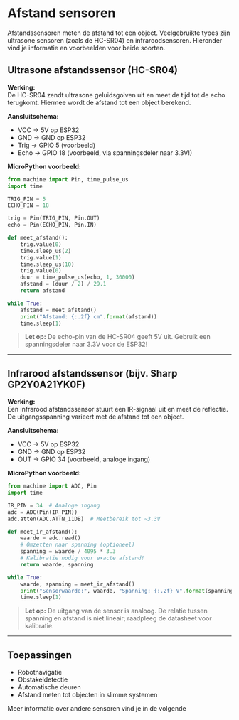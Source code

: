 # Afstand sensoren

Afstandssensoren meten de afstand tot een object. Veelgebruikte types zijn ultrasone sensoren (zoals de HC-SR04) en infraroodsensoren. Hieronder vind je informatie en voorbeelden voor beide soorten.

## Ultrasone afstandssensor (HC-SR04)

**Werking:**  
De HC-SR04 zendt ultrasone geluidsgolven uit en meet de tijd tot de echo terugkomt. Hiermee wordt de afstand tot een object berekend.

**Aansluitschema:**
- VCC → 5V op ESP32
- GND → GND op ESP32
- Trig → GPIO 5 (voorbeeld)
- Echo → GPIO 18 (voorbeeld, via spanningsdeler naar 3.3V!)

**MicroPython voorbeeld:**
```python
from machine import Pin, time_pulse_us
import time

TRIG_PIN = 5
ECHO_PIN = 18

trig = Pin(TRIG_PIN, Pin.OUT)
echo = Pin(ECHO_PIN, Pin.IN)

def meet_afstand():
    trig.value(0)
    time.sleep_us(2)
    trig.value(1)
    time.sleep_us(10)
    trig.value(0)
    duur = time_pulse_us(echo, 1, 30000)
    afstand = (duur / 2) / 29.1
    return afstand

while True:
    afstand = meet_afstand()
    print("Afstand: {:.2f} cm".format(afstand))
    time.sleep(1)
```
> **Let op:** De echo-pin van de HC-SR04 geeft 5V uit. Gebruik een spanningsdeler naar 3.3V voor de ESP32!

---

## Infrarood afstandssensor (bijv. Sharp GP2Y0A21YK0F)

**Werking:**  
Een infrarood afstandssensor stuurt een IR-signaal uit en meet de reflectie. De uitgangsspanning varieert met de afstand tot een object.

**Aansluitschema:**
- VCC → 5V op ESP32
- GND → GND op ESP32
- OUT → GPIO 34 (voorbeeld, analoge ingang)

**MicroPython voorbeeld:**
```python
from machine import ADC, Pin
import time

IR_PIN = 34  # Analoge ingang
adc = ADC(Pin(IR_PIN))
adc.atten(ADC.ATTN_11DB)  # Meetbereik tot ~3.3V

def meet_ir_afstand():
    waarde = adc.read()
    # Omzetten naar spanning (optioneel)
    spanning = waarde / 4095 * 3.3
    # Kalibratie nodig voor exacte afstand!
    return waarde, spanning

while True:
    waarde, spanning = meet_ir_afstand()
    print("Sensorwaarde:", waarde, "Spanning: {:.2f} V".format(spanning))
    time.sleep(1)
```
> **Let op:** De uitgang van de sensor is analoog. De relatie tussen spanning en afstand is niet lineair; raadpleeg de datasheet voor kalibratie.

---

## Toepassingen

- Robotnavigatie
- Obstakeldetectie
- Automatische deuren
- Afstand meten tot objecten in slimme systemen

Meer informatie over andere sensoren vind je in de volgende